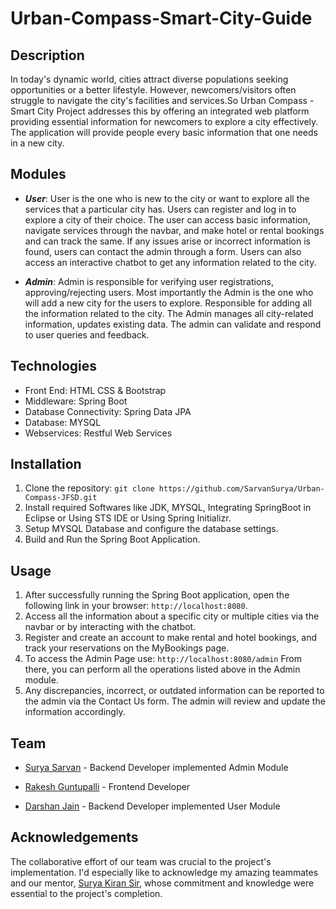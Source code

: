 # Urban-Compass-Smart-City-Guide

## Description
In today's dynamic world, cities attract diverse populations seeking opportunities or a better lifestyle. However, newcomers/visitors often struggle to navigate the city's facilities and services.So Urban Compass - Smart City Project addresses this by offering an integrated web platform providing essential information for newcomers to explore a city effectively. The application will provide people every basic information that one needs in a new city.

## Modules 
- ***User***: User is the one who is new to the city or want to explore all the services that a particular city has. Users can register and log in to explore a city of their choice. The user can access basic information, navigate services through the navbar, and make hotel or rental bookings and can track the same. If any issues arise or incorrect information is found, users can contact the admin through a form. Users can also access an interactive chatbot to get any information related to the city.

+ ***Admin***: Admin is responsible for verifying user registrations, approving/rejecting users. Most importantly the Admin is the one who will add a new city for the users to explore. Responsible for adding all the information related to the city. The Admin manages all city-related information, updates existing data. The admin can validate and respond to user queries and feedback.

## Technologies
- Front End: HTML CSS & Bootstrap
- Middleware: Spring Boot
- Database Connectivity: Spring Data JPA
- Database: MYSQL
- Webservices: Restful Web Services

## Installation
1. Clone the repository:
      ```git clone https://github.com/SarvanSurya/Urban-Compass-JFSD.git```
2. Install required Softwares like JDK, MYSQL, Integrating SpringBoot in Eclipse or Using STS IDE or Using Spring Initializr.
3. Setup MYSQL Database and configure the database settings.
4. Build and Run the Spring Boot Application.

## Usage
1. After successfully running the Spring Boot application, open the following link in your browser: ```http://localhost:8080```.  
3. Access all the information about a specific city or multiple cities via the navbar or by interacting with the chatbot.
4. Register and create an account to make rental and hotel bookings, and track your reservations on the MyBookings page.
5. To access the Admin Page use: ```http://localhost:8080/admin``` From there, you can perform all the operations listed above in the Admin module.
6. Any discrepancies, incorrect, or outdated information can be reported to the admin via the Contact Us form. The admin will review and update the information accordingly.


## Team
- [Surya Sarvan](https://github.com/SarvanSurya) - Backend Developer implemented Admin Module
+ [Rakesh Guntupalli](https://github.com/rakeshg56) - Frontend Developer
* [Darshan Jain](https://github.com/darshanjain08) - Backend Developer implemented User Module

## Acknowledgements
The collaborative effort of our team was crucial to the project's implementation. I'd especially like to acknowledge my amazing teammates and our mentor, [Surya Kiran Sir](https://github.com/suryakiran1993), whose commitment and knowledge were essential to the project's completion.
